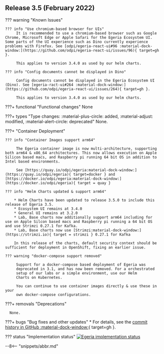 <!-- SPDX-License-Identifier: CC-BY-4.0 -->
<!-- Copyright Contributors to the Egeria project. -->

## Release 3.5 (February 2022)

??? warning "Known Issues"

    ??? info "Use chromium-based browser for UIs"
         It is recommended to use a chromium-based browser such as Google Chrome, Microsoft Edge or Apple Safari for the Egeria Ecosystem UI. Some parts of the UI experience such as Dino currently experience problems with Firefox. See [odpi/egeria-react-ui#96 :material-dock-window:](https://github.com/odpi/egeria-react-ui/issues/96){ target=gh }.

         This applies to version 3.4.0 as used by our helm charts.

    ??? info "Config documents cannot be displayed in Dino"

         Config documents cannot be displayed in the Egeria Ecosystem UI (Dino). See [egeria-ract-ui#264 :material-dock-window:](https://github.com/odpi/egeria-react-ui/issues/264){ target=gh }.

         This applies to version 3.4.0 as used by our helm charts.


???+ functional "Functional changes"
      None

???+ types "Type changes: :material-plus-circle: added, :material-adjust: modified, :material-alert-circle: deprecated"
      None.

???+ "Container Deployment"

    ??? info "Container Images support arm64"

         The Egeria container image is now multi-architecture, supporting both arm64 & x86_64 architectures. This now allows execution on Apple Silicon based macs, and Raspberry pi running 64 bit OS in addition to Intel based environments.

         See [https://quay.io/odpi/egeria:material-dock-window:](https://quay.io/odpi/egeria){ target=docker } and [https://docker.io/odpi/egeria:material-dock-window:](https://docker.io/odpi/egeria){ target = quay }

    ??? info "Helm Charts updated & support arm64"

        * Helm Charts have been updated to release 3.5.0 to include this release of Egeria 3.5.
        * Ecosystem UI remains at 3.4.0
        * General UI remains at 3.2.0
        * Lab, Base charts now additionally support arm64 including for use on Apple Silcon based macs and Raspberry pi running a 64 bit OS and use Strimzi 0.27.1 for Kafka.
        * Lab, Base charts now use [Strimzi:material-dock-window:](https://strimzi.io){ target = strimzi } 0.27.1 for Kafka

        In this release of the charts, default security context should be sufficient for deployment in OpenShift, fixing an earlier issue.

    ??? warning "docker-compose support removed"

         Support for a docker-compose based deployment of Egeria was
         deprecated in 3.1, and has now been removed. For a orchestrated
         setup of our labs or a simple environment, use our Helm
         Charts on Kubernetes.

         You can continue to use container images directly & use these in your
         own docker-compose configurations.

???+ removals "Deprecations"

      None.

???+ bugs "Bug fixes and other updates"
    * For details, see the [commit history in GitHub :material-dock-window:](https://github.com/odpi/egeria/releases/tag/V3.5){ target=gh }.

??? status "Implementation status"
    [![Egeria implementation status](/release-notes/functional-organization-showing-implementation-status-for-3-5.svg)](/release-notes/roadmap)

--8<-- "snippets/abbr.md"
